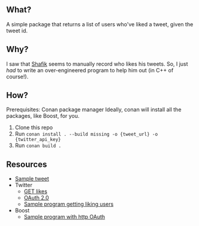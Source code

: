 ## What?
A simple package that returns a list of users who've liked a tweet, given the 
tweet id.

## Why?
I saw that [Shafik](https://twitter.com/shafikyaghmour) seems 
to manually record who likes his tweets. So, I just _had_ to write an over-engineered
program to help him out (in C++ of course!).

## How?
Prerequisites: 
    Conan package manager
Ideally, conan will install all the packages, like Boost, for you.
1. Clone this repo
2. Run `conan install . --build missing -o {tweet_url} -o {twitter_api_key}`
3. Run `conan build .`


## Resources
* [Sample tweet](https://twitter.com/shafikyaghmour/status/1489788608059904000)
* Twitter
    * [GET likes](https://developer.twitter.com/en/docs/twitter-api/tweets/likes/api-reference/get-tweets-id-liking_users#Default)
    * [OAuth 2.0](https://developer.twitter.com/en/docs/authentication/oauth-2-0/bearer-tokens)
    * [Sample program getting liking users](https://github.com/twitterdev/Twitter-API-v2-sample-code/blob/main/Likes-Lookup/liking_users.py)
* Boost
    * [Sample program with http OAuth](https://github.com/boostorg/beast/blob/develop/example/http/client/async-ssl/http_client_async_ssl.cpp)
